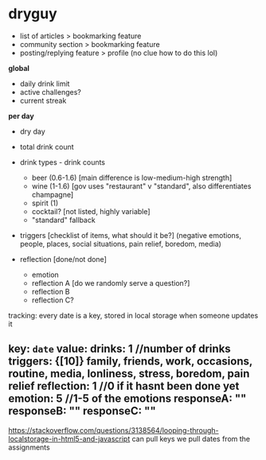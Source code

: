 # dryguy 

* list of articles > bookmarking feature
* community section > bookmarking feature
* posting/replying feature > profile (no clue how to do this lol)

**global**
* daily drink limit
* active challenges?
* current streak

**per day**
* dry day

* total drink count
* drink types - drink counts
    * beer (0.6-1.6) [main difference is low-medium-high strength]
    * wine (1-1.6) [gov uses "restaurant" v "standard", also differentiates champagne]
    * spirit (1)
    * cocktail? [not listed, highly variable]
    * "standard" fallback
* triggers [checklist of items, what should it be?] (negative emotions, people, places, social situations, pain relief, boredom, media)

* reflection [done/not done]
    * emotion
    * reflection A [do we randomly serve a question?]
    * reflection B
    * reflection C?

tracking:
every date is a key, stored in local storage when someone updates it


key: `date`
value:
    drinks: 1 //number of drinks  
    triggers: {[10]} family, friends, work, occasions, routine, media, lonliness, stress, boredom, pain relief
    reflection: 1 //0 if it hasnt been done yet
    emotion: 5 //1-5 of the emotions
    responseA: ""
    responseB: ""
    responseC: ""
---

https://stackoverflow.com/questions/3138564/looping-through-localstorage-in-html5-and-javascript
can pull keys
we pull dates from the assignments